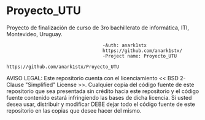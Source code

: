 # Proyecto_UTU
Proyecto de finalización de curso de 3ro bachillerato de informática, ITI, Montevideo, Uruguay.

                                       -Auth: anark1stx
                                       https://github.com/anark1stx/
                                       -Project name: Proyecto_UTU
                                       https://github.com/anark1stx/Proyecto_UTU
AVISO LEGAL: Este repositorio cuenta con el licenciamiento << BSD 2-Clause "Simplified" License >>. Cualquier copia del código fuente de este repositorio que sea presentada sin crédito hacia este repositorio y el código fuente contenido estará infringiendo las bases de dicha licencia. Si usted desea usar, distribuir y modificar DEBE dejar todo el código fuente de este repositorio en las copias que desee hacer del mismo.
